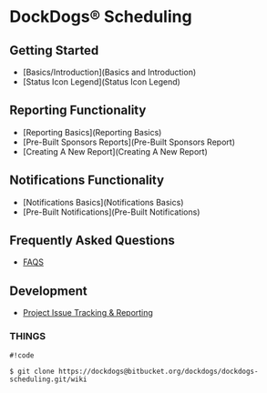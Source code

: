# DockDogs® Scheduling #


## Getting Started ##
* [Basics/Introduction](Basics and Introduction)
* [Status Icon Legend](Status Icon Legend) 

## Reporting Functionality ##
* [Reporting Basics](Reporting Basics)
* [Pre-Built Sponsors Reports](Pre-Built Sponsors Report)
* [Creating A New Report](Creating A New Report)

## Notifications Functionality ##
* [Notifications Basics](Notifications Basics)
* [Pre-Built Notifications](Pre-Built Notifications)

## Frequently Asked Questions ##
* [FAQS](FAQs)

## Development ##
* [Project Issue Tracking & Reporting](https://github.com/brianjking/DockDogs-scheduling/issues?q=is%3Aopen+is%3Aissue)
















### THINGS ###
```
#!code

$ git clone https://dockdogs@bitbucket.org/dockdogs/dockdogs-scheduling.git/wiki

```
